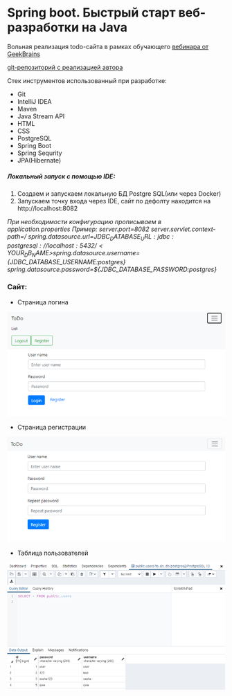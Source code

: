 # Spring boot. Быстрый старт веб-разработки на Java
Вольная реализация todo-сайта в рамках обучающего [вебинара от GeekBrains](https://www.youtube.com/watch?v=GhTM039JAVw)

[git-репозиторий с реализацией автора](https://github.com/usharik/geek-todolist/tree/webinar-1)

Стек инструментов использованный при разработке:
* Git
* IntelliJ IDEA
* Maven
* Java Stream API
* HTML
* CSS
* PostgreSQL
* Spring Boot
* Spring Sequrity
* JPA(Hibernate)

##### Локальный запуск с помощью IDE:
1) Создаем и запускаем локальную БД Postgre SQL(или через Docker)
2) Запускаем точку входа через IDE, сайт по дефолту находится на http://localhost:8082

_При необходимости конфигурацию прописываем в application.properties_ 
_Пример: 
server.port=8082
server.servlet.context-path=/
spring.datasource.url=${JDBC_DATABASE_URL:jdbc:postgresql://localhost:5432/<YOUR_DB_NAME>}
spring.datasource.username=${JDBC_DATABASE_USERNAME:postgres} 
spring.datasource.password=${JDBC_DATABASE_PASSWORD:postgres}_


### Сайт:
* Страница логина

![loginImg](https://github.com/deds129/todo-list/blob/master/todo-list/img/1.PNG)
* Страница регистрации

![RegisterImg](https://github.com/deds129/todo-list/blob/master/todo-list/img/2.PNG)
* Таблица пользователей

![UserListImg](https://github.com/deds129/todo-list/blob/master/todo-list/img/3.PNG)




